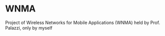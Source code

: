 # WNMA
Project of Wireless Networks for Mobile Applications (WNMA) held by Prof. Palazzi, only by myself
